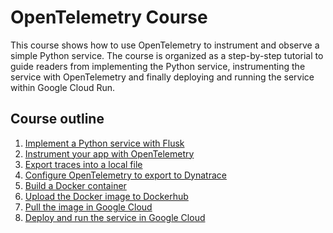 # OpenTelemetry Course

This course shows how to use OpenTelemetry to instrument and observe a simple Python service.
The course is organized as a step-by-step tutorial to guide readers from implementing the Python service,
instrumenting the service with OpenTelemetry and finally deploying and running the service within Google Cloud Run.

## Course outline

1. [Implement a Python service with Flusk](./course/step-01.md)
2. [Instrument your app with OpenTelemetry](./course/step-02.md)
3. [Export traces into a local file](./course/step-03.md)
4. [Configure OpenTelemetry to export to Dynatrace](./course/step-04.md)
5. [Build a Docker container](./course/step-05.md)
6. [Upload the Docker image to Dockerhub](./course/step-06.md)
7. [Pull the image in Google Cloud](./course/step-07.md)
8. [Deploy and run the service in Google Cloud](./course/step-08.md)
